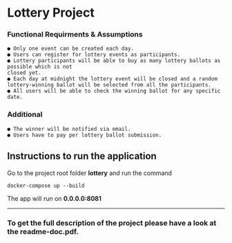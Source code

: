 # Lottery Project

### Functional Requirments & Assumptions

```
● Only one event can be created each day.
● Users can register for lottery events as participants.
● Lottery participants will be able to buy as many lottery ballots as possible which is not
closed yet.
● Each day at midnight the lottery event will be closed and a random lottery-winning ballot will be selected from all the participants.
● All users will be able to check the winning ballot for any specific date.
```
### Additional

```
● The winner will be notified via email.
● Users have to pay per lottery ballot submission.
```


## Instructions to run the application

Go to the project root folder **lottery** and run the command

```
docker-compose up --build
```


The app will run on **0.0.0.0:8081**


-------------

### To get the full description of the project please have a look at the **readme-doc.pdf**. 




